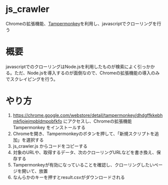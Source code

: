 # js_crawler
Chromeの拡張機能、[Tampermonkey](https://chrome.google.com/webstore/detail/tampermonkey/dhdgffkkebhmkfjojejmpbldmpobfkfo)を利用し、javascriptでクローリングを行う

# 概要
javascriptでのクローリングはNode.jsを利用したものが検索によく引っかかる。ただ、Node.jsを導入するのが面倒なので、Chromeの拡張機能の導入のみでスクレイピングを行う。

# やり方
1. https://chrome.google.com/webstore/detail/tampermonkey/dhdgffkkebhmkfjojejmpbldmpobfkfo にアクセスし、Chromeの拡張機能 Tampermonkey をインストールする
2. Chromeを開き、Tampermonkeyのボタンを押して、「新規スクリプトを追加」を選択する
3. js_crawler.js からコードをコピーする
4. 対象のURLや、取得するデータ、次のクローリングURLなどを書き換え、保存する
5. Tampermonkeyが有効になっていることを確認し、クローリングしたいページを開いて、放置
6. なんらかのキーを押すとresult.csvがダウンロードされる
